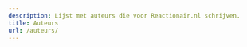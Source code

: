 ```yaml
---
description: Lijst met auteurs die voor Reactionair.nl schrijven.
title: Auteurs
url: /auteurs/
---
```


